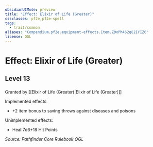```yaml
---
obsidianUIMode: preview
title: "Effect: Elixir of Life (Greater)"
cssclasses: pf2e,pf2e-spell
tags:
  - trait/common
aliases: "Compendium.pf2e.equipment-effects.Item.Z9oPh462q82IYIZ6"
license: OGL
---
```

# Effect: Elixir of Life (Greater)
## Level 13
### 






Granted by [[Elixir of Life (Greater)|Elixir of Life (Greater)]]

Implemented effects:

*   +2 item bonus to saving throws against diseases and poisons

Unimplemented effects:

*   Heal 7d6+18 Hit Points

*Source: Pathfinder Core Rulebook*
*OGL*